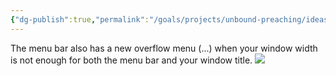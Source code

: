 ```yaml
---
{"dg-publish":true,"permalink":"/goals/projects/unbound-preaching/ideas/menu-bar-overflow-menu/","created":"Dec 31, 2018, 9:12 AM"}
---
```



The menu bar also has a new overflow menu (...) when your window width is not enough for both the menu bar and your window title.
![](https://i.imgur.com/jrI0K9a.png)



